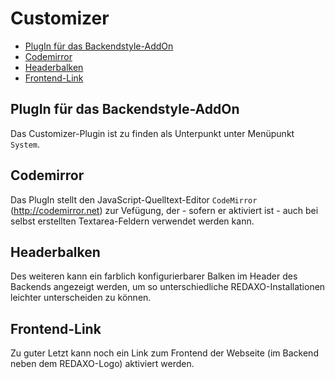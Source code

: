 # Customizer

- [PlugIn für das Backendstyle-AddOn](#plugin)
- [Codemirror](#codemirror)
- [Headerbalken](#headerbalken)
- [Frontend-Link](#frontend-link)

<a name="plugin"></a>
## PlugIn für das Backendstyle-AddOn

Das Customizer-Plugin ist zu finden als Unterpunkt unter Menüpunkt `System`.

<a name="codemirror"></a>
## Codemirror

Das PlugIn stellt den JavaScript-Quelltext-Editor `CodeMirror` (http://codemirror.net) zur Vefügung, der - sofern er aktiviert ist - auch bei selbst erstellten Textarea-Feldern verwendet werden kann.

<a name="headerbalken"></a>
## Headerbalken

Des weiteren kann ein farblich konfigurierbarer Balken im Header des Backends angezeigt werden, um so unterschiedliche REDAXO-Installationen leichter unterscheiden zu können.

<a name="frontend-link"></a>
## Frontend-Link

Zu guter Letzt kann noch ein Link zum Frontend der Webseite (im Backend neben dem REDAXO-Logo) aktiviert werden.


